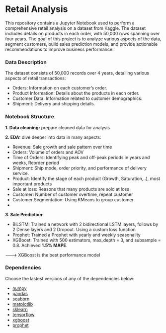 # Retail Analysis 

This repository contains a Jupyter Notebook used to perform a comprehensive retail analysis on a dataset from Kaggle. The dataset includes details on products in each order, with 50,000 rows spanning over four years. The goal of this project is to analyze various aspects of the data, segment customers, build sales prediction models, and provide actionable recommendations to improve business performance.

### Data Description

The dataset consists of 50,000 records over 4 years, detailing various aspects of retail transactions:

- Orders: Information on each customer’s order.
- Product Information: Details about the products in each order.
- Customer Data: Information related to customer demographics.
- Shipment: Delivery and shipping details.

### Notebook Structure

**1. Data cleaning:** prepare cleaned data for analysis

**2. EDA:** dive deeper into data in many aspects: 
- Revenue: Sale growth and sale pattern over time
- Orders: Volume of orders and AOV
- Time of Orders: Identifying peak and off-peak periods in years and weeks, Reorder period
- Shipment: Ship mode, order priority, and performance of delivery service.
- Product: Identify the stage of each product (Growth, Saturation,..), most important products
- Sale at loss: Reasons that many products are sold at loss
- Customer: Number of customer overtime, repeat customer
- Customer Segmentation: Using KMeans to group customer
- 
**3. Sale Prediction:**
- BiLSTM: Trained a network with 2 bidirectional LSTM layers, follows by 2 Dense layers and 2 Dropout. Using a custom loss function
- Prophet: Trained a Prophet with yearly and weekly seasonality
- XGBoost: Trained with 500 estimators, max_depth = 3, and subsample = 0.8. Achieved **1.5% MAPE**.

---> XGBoost is the best performance model

### Dependencies
Choose the lastest versions of any of the dependencies below: 
- [numpy](https://numpy.org/)
- [pandas](https://pandas.pydata.org/)
- [seaborn](https://seaborn.pydata.org/)
- [matplotlib](https://matplotlib.org/)
- [sklearn](https://scikit-learn.org/stable/)
- [tensorflow](https://www.tensorflow.org/)
- [xgboost](https://xgboost.readthedocs.io/en/release_3.0.0/)
- [prophet](https://facebook.github.io/prophet/)
